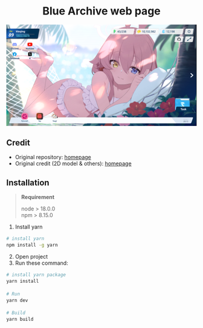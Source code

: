 <h1 align="center">Blue Archive web page</h1>

![小鱼档案](shots/preview.png)

## Credit

- Original repository: [homepage](https://github.com/sf-yuzifu/homepage)
- Original credit (2D model & others): [homepage](https://github.com/ElectroHeavenVN/homepage)

## Installation

> **Requirement**
>
> node > 18.0.0  
> npm > 8.15.0

1. Install yarn
```bash
# install yarn
npm install -g yarn
```

2. Open project 
3. Run these command:

```bash
# install yarn package 
yarn install

# Run
yarn dev

# Build
yarn build  
```
